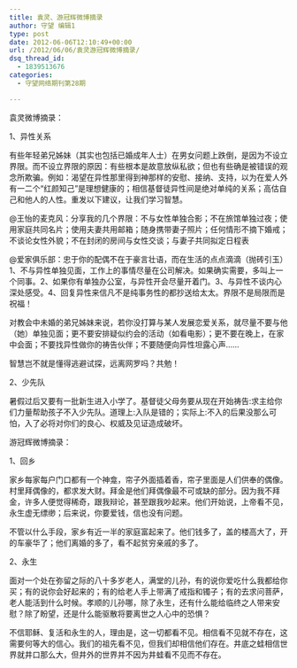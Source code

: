 ```yaml
---
title: 袁灵、游冠辉微博摘录
author: 守望 编辑1
type: post
date: 2012-06-06T12:10:49+00:00
url: /2012/06/06/袁灵游冠辉微博摘录/
dsq_thread_id:
  - 1839513676
categories:
  - 守望网络期刊第28期

---
```

<!--more-->袁灵微博摘录：

<div class="indent-2">
  <p>
    1、异性关系
  </p>
  
  <p>
    有些年轻弟兄姊妹（其实也包括已婚成年人士）在男女问题上跌倒，是因为不设立界限。而不设立界限的原因：有些根本是故意放纵私欲；但也有些确是被错误的观念所欺骗。例如：渴望在异性那里得到神那样的安慰、接纳、支持，以为在爱人外有一二个“红颜知己”是理想健康的；相信基督徒异性间是绝对单纯的关系；高估自己和他人的人性。重发以下建议，让我们学习智慧。
  </p>
  
  <p>
    @王怡的麦克风：分享我的几个界限：不与女性单独合影；不在旅馆单独过夜；使用家庭共同名片；使用夫妻共用邮箱；随身携带妻子照片；任何情形不摘下婚戒；不谈论女性外貌；不在封闭的房间与女性交谈；与妻子共同拟定日程表
  </p>
  
  <p>
    @爱家俱乐部：忠于你的配偶不在于豪言壮语，而在生活的点点滴滴（抛砖引玉）1、不与异性单独见面，工作上的事情尽量在公司解决。如果确实需要，多叫上一个同事。2、如果你有单独办公室，与异性开会尽量开着门。3、与异性不谈内心深处感受。4、回复异性来信凡不是纯事务性的都抄送给太太。界限不是局限而是祝福！
  </p>
  
  <p>
    对教会中未婚的弟兄姊妹来说，若你没打算与某人发展恋爱关系，就尽量不要与他（她）单独见面；更不要安排疑似约会的活动（如看电影）；更不要在晚上，在家中会面；不要找异性做你的祷告伙伴；不要随便向异性坦露心声……
  </p>
  
  <p>
    智慧岂不就是懂得逃避试探，远离网罗吗？共勉！
  </p>
  
  <p>
    2、少先队
  </p>
  
  <p>
    暑假过后又要有一批新生进入小学了。基督徒父母务要从现在开始祷告:求主给你们力量帮助孩子不入少先队。道理上:入队是错的；实际上:不入的后果没那么可怕，入了必将对你们的良心、权威及见证造成破坏。
  </p>
  
  <p>
    游冠辉微博摘录：
  </p>
  
  <p>
    1、回乡
  </p>
  
  <p>
    家乡每家每户门口都有一个神龛，帘子外面插着香，帘子里面是人们供奉的偶像。村里拜偶像的，都求发大财。拜金是他们拜偶像最不可或缺的部分。因为我不拜金，许多人便觉得稀奇，跟我辩论，甚至跟我吵起来。他们开始说，上帝看不见，永生虚无缥缈；后来说，你要爱钱，信也没有问题。
  </p>
  
  <p>
    不管以什么手段，家乡有近一半的家庭富起来了。他们钱多了，盖的楼高大了，开的车豪华了；他们离婚的多了，看不起贫穷亲戚的多了。
  </p>
  
  <p>
    2、永生
  </p>
  
  <p>
    面对一个处在弥留之际的八十多岁老人，满堂的儿孙，有的说你爱吃什么我都给你买；有的说你会好起来的；有的给老人手上带满了戒指和镯子；有的去求问菩萨，老人能活到什么时候。孝顺的儿孙哪，除了永生，还有什么能给临终之人带来安慰？除了盼望，还是什么能驱散将要离世之人心中的恐惧？
  </p>
  
  <p>
    不信耶稣、复活和永生的人，理由是，这一切都看不见。相信看不见就不存在，这需要何等大的信心。我们的祖先看不见，但我们却相信他们存在。井底之蛙相信世界就井口那么大，但井外的世界并不因为井蛙看不见而不存在。
  </p>
</div>